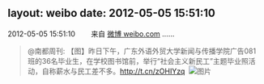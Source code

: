 layout: weibo
date: 2012-05-05 15:51:10
---
<meta name="referrer" content="no-referrer" />

2012-05-05 15:51:10  &nbsp;&nbsp;&nbsp;&nbsp;&nbsp;&nbsp; 来自 <a href="http://weibo.com/" rel="nofollow">微博 weibo.com</a>
……
>  @南都周刊: 【图】昨日下午，广东外语外贸大学新闻与传播学院广告081班的36名毕业生，在学校图书馆前，举行“社会主义新民工”主题毕业照活动，自称薪水与民工差不多。http://t.cn/zOHIYzq ​​​
>  ![图片](https://ww4.sinaimg.cn/large/61d7cd94jw1dsngsc0rdqj.jpg)
